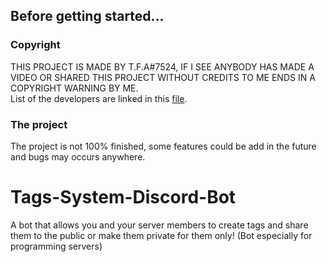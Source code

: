 ## Before getting started...

### Copyright
THIS PROJECT IS MADE BY T.F.A#7524, IF I SEE ANYBODY HAS MADE A VIDEO OR SHARED THIS PROJECT WITHOUT CREDITS TO ME ENDS IN A COPYRIGHT WARNING BY ME.<br>
List of the developers are linked in this [file](https://github.com/TFAGaming/Tags-System-Discord-Bot/blob/main/AUTHORS.md).

### The project
The project is not 100% finished, some features could be add in the future and bugs may occurs anywhere.

# Tags-System-Discord-Bot
A bot that allows you and your server members to create tags and share them to the public or make them private for them only! (Bot especially for programming servers)

